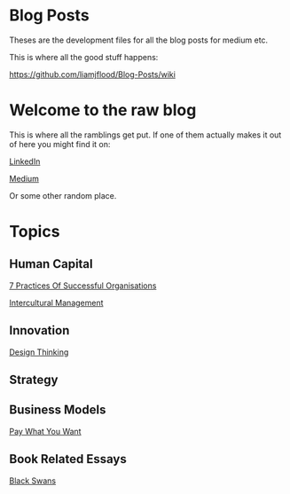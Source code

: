 # Blog Posts
Theses are the development files for all the blog posts for medium etc. 

This is where all the good stuff happens:

https://github.com/liamjflood/Blog-Posts/wiki



# Welcome to the raw blog
This is where all the ramblings get put. If one of them actually makes it out of here you might find it on:

[LinkedIn](https://www.linkedin.com/company/phoenix-innovations-io)

[Medium](https://medium.com/phoenix-innovations-io)

Or some other random place. 

# Topics
## Human Capital
[7 Practices Of Successful Organisations](https://github.com/liamjflood/Blog-Posts/wiki/7-Practices-Of-Successful-Organisations)

[Intercultural Management](https://github.com/liamjflood/Blog-Posts/wiki/Intercultural-Managment)

## Innovation
[Design Thinking](https://github.com/liamjflood/Blog-Posts/wiki/Design-Thinking)

## Strategy


## Business Models
[Pay What You Want](https://github.com/liamjflood/Blog-Posts/wiki/Pay-What-You-Want)

## Book Related Essays
[Black Swans](https://github.com/liamjflood/Blog-Posts/wiki/Black-Swans)
